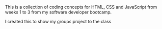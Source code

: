 This is a collection of coding concepts for HTML, CSS and JavaScript from weeks 1 to 3
from my software developer bootcamp.
 
I created this to show my groups project to the class
